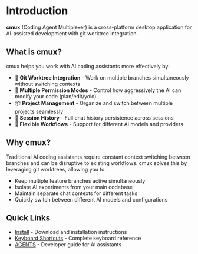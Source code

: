 # Introduction

**cmux** (Coding Agent Multiplexer) is a cross-platform desktop application for AI-assisted development with git worktree integration.

## What is cmux?

cmux helps you work with AI coding assistants more effectively by:

- 🔀 **Git Worktree Integration** - Work on multiple branches simultaneously without switching contexts
- 🤖 **Multiple Permission Modes** - Control how aggressively the AI can modify your code (plan/edit/yolo)
- 📦 **Project Management** - Organize and switch between multiple projects seamlessly
- 💬 **Session History** - Full chat history persistence across sessions
- 🔄 **Flexible Workflows** - Support for different AI models and providers

## Why cmux?

Traditional AI coding assistants require constant context switching between branches and can be disruptive to existing workflows. cmux solves this by leveraging git worktrees, allowing you to:

- Keep multiple feature branches active simultaneously
- Isolate AI experiments from your main codebase
- Maintain separate chat contexts for different tasks
- Quickly switch between different AI models and configurations

## Quick Links

- [Install](./install.md) - Download and installation instructions
- [Keyboard Shortcuts](./keybinds.md) - Complete keyboard reference
- [AGENTS](./AGENTS.md) - Developer guide for AI assistants
